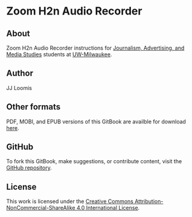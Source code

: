 # Zoom H2n Audio Recorder

## About

Zoom H2n Audio Recorder instructions for [Journalism, Advertising, and Media Studies](http://uwm.edu/journalism-advertising-media-studies/ "Journalism, Advertising, and Media Studies website") students at [UW-Milwaukee](http://uwm.edu/ "UW–Milwaukee website").

## Author

JJ Loomis

## Other formats

PDF, MOBI, and EPUB versions of this GitBook are availble for download [here](https://www.gitbook.com/book/jjloomis/zoom-h2n-audio-recorder/detail).

## GitHub

To fork this GitBook, make suggestions, or contribute content, visit the [GitHub repository](https://github.com/jjloomis/zoom-h2n-audio-recorder).

## License

This work is licensed under the [Creative Commons Attribution-NonCommercial-ShareAlike 4.0 International License](https://creativecommons.org/licenses/by-nc-sa/4.0/).

